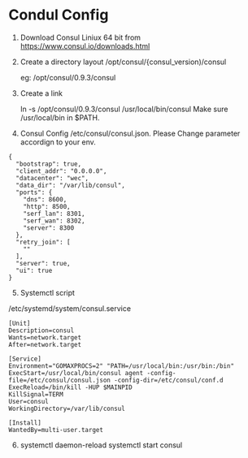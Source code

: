 # Condul Config

1. Download Consul Liniux 64 bit from https://www.consul.io/downloads.html
2. Create a directory layout 
    /opt/consul/{consul_version)/consul 
    
    eg: /opt/consul/0.9.3/consul 
3. Create a link 

   ln -s /opt/consul/0.9.3/consul  /usr/local/bin/consul 
   Make sure /usr/local/bin in $PATH.

4. Consul Config /etc/consul/consul.json.
   Please Change parameter accordign to your env.

```
{
  "bootstrap": true,
  "client_addr": "0.0.0.0",
  "datacenter": "wec",
  "data_dir": "/var/lib/consul",
  "ports": {
    "dns": 8600,
    "http": 8500,
    "serf_lan": 8301,
    "serf_wan": 8302,
    "server": 8300
  },
  "retry_join": [
    ""
  ],
  "server": true,
  "ui": true
}
```

5. Systemctl script

 /etc/systemd/system/consul.service

```
[Unit]
Description=consul
Wants=network.target
After=network.target

[Service]
Environment="GOMAXPROCS=2" "PATH=/usr/local/bin:/usr/bin:/bin"
ExecStart=/usr/local/bin/consul agent -config-file=/etc/consul/consul.json -config-dir=/etc/consul/conf.d
ExecReload=/bin/kill -HUP $MAINPID
KillSignal=TERM
User=consul
WorkingDirectory=/var/lib/consul

[Install]
WantedBy=multi-user.target
```

6. systemctl daemon-reload
   systemctl start consul


